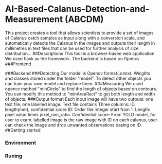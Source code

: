 # AI-Based-Calanus-Detection-and-Measurement (ABCDM)
This project creates a tool that allows scientists to provide a set of images of Calanus catch samples as input along with a conversion scale, and automatically detects the Calanus in the images and outputs their length in millimetres in text files that can be used for further analysis of size distribution...
##Descriptions
This tool is a browser-based web application. We used flask as the framework. The backend is based on Opencv
###Frontend

###Backend
###Detecting
Our model is Opencv format(.onnx). Weights and classes stored under the folder "model". To detect other objects you can train your own model and replace them. 
###Measuring
We used opencv method "minCircle" to find the length of objects based on contours. You can modify this method to "minAreaRect" to get both length and width of objects.
###Output format
Each input image will have two outputs: one text file, one labelled image.
Text file contains Three columns: ID, length(mm), confidential score
ID: Order the integer start from 1. 
Length: pixel value times pixel_mm_ratio.
Confidential score: From YOLO model, for user to exam.
labelled image is the raw image with ID on each calanus, user can check the image and drop unwanted observations basing on ID.
##Getting started
### Environment
### Runing
